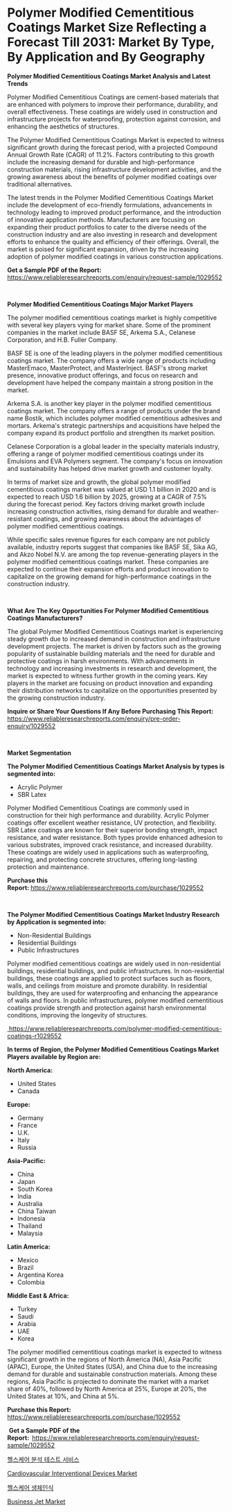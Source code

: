 <p><h1>Polymer Modified Cementitious Coatings Market Size Reflecting a Forecast Till 2031: Market By Type, By Application and By Geography</h1></p><p><strong>Polymer Modified Cementitious Coatings Market Analysis and Latest Trends</strong></p>
<p><p>Polymer Modified Cementitious Coatings are cement-based materials that are enhanced with polymers to improve their performance, durability, and overall effectiveness. These coatings are widely used in construction and infrastructure projects for waterproofing, protection against corrosion, and enhancing the aesthetics of structures. </p><p>The Polymer Modified Cementitious Coatings Market is expected to witness significant growth during the forecast period, with a projected Compound Annual Growth Rate (CAGR) of 11.2%. Factors contributing to this growth include the increasing demand for durable and high-performance construction materials, rising infrastructure development activities, and the growing awareness about the benefits of polymer modified coatings over traditional alternatives.</p><p>The latest trends in the Polymer Modified Cementitious Coatings Market include the development of eco-friendly formulations, advancements in technology leading to improved product performance, and the introduction of innovative application methods. Manufacturers are focusing on expanding their product portfolios to cater to the diverse needs of the construction industry and are also investing in research and development efforts to enhance the quality and efficiency of their offerings. Overall, the market is poised for significant expansion, driven by the increasing adoption of polymer modified coatings in various construction applications.</p></p>
<p><strong>Get a Sample PDF of the Report:&nbsp;</strong> <a href="https://www.reliableresearchreports.com/enquiry/request-sample/1029552">https://www.reliableresearchreports.com/enquiry/request-sample/1029552</a></p>
<p>&nbsp;</p>
<p><strong>Polymer Modified Cementitious Coatings Major Market Players</strong></p>
<p><p>The polymer modified cementitious coatings market is highly competitive with several key players vying for market share. Some of the prominent companies in the market include BASF SE, Arkema S.A., Celanese Corporation, and H.B. Fuller Company.</p><p>BASF SE is one of the leading players in the polymer modified cementitious coatings market. The company offers a wide range of products including MasterEmaco, MasterProtect, and MasterInject. BASF's strong market presence, innovative product offerings, and focus on research and development have helped the company maintain a strong position in the market.</p><p>Arkema S.A. is another key player in the polymer modified cementitious coatings market. The company offers a range of products under the brand name Bostik, which includes polymer modified cementitious adhesives and mortars. Arkema's strategic partnerships and acquisitions have helped the company expand its product portfolio and strengthen its market position.</p><p>Celanese Corporation is a global leader in the specialty materials industry, offering a range of polymer modified cementitious coatings under its Emulsions and EVA Polymers segment. The company's focus on innovation and sustainability has helped drive market growth and customer loyalty.</p><p>In terms of market size and growth, the global polymer modified cementitious coatings market was valued at USD 1.1 billion in 2020 and is expected to reach USD 1.6 billion by 2025, growing at a CAGR of 7.5% during the forecast period. Key factors driving market growth include increasing construction activities, rising demand for durable and weather-resistant coatings, and growing awareness about the advantages of polymer modified cementitious coatings.</p><p>While specific sales revenue figures for each company are not publicly available, industry reports suggest that companies like BASF SE, Sika AG, and Akzo Nobel N.V. are among the top revenue-generating players in the polymer modified cementitious coatings market. These companies are expected to continue their expansion efforts and product innovation to capitalize on the growing demand for high-performance coatings in the construction industry.</p></p>
<p>&nbsp;</p>
<p><strong>What Are The Key Opportunities For Polymer Modified Cementitious Coatings Manufacturers?</strong></p>
<p><p>The global Polymer Modified Cementitious Coatings market is experiencing steady growth due to increased demand in construction and infrastructure development projects. The market is driven by factors such as the growing popularity of sustainable building materials and the need for durable and protective coatings in harsh environments. With advancements in technology and increasing investments in research and development, the market is expected to witness further growth in the coming years. Key players in the market are focusing on product innovation and expanding their distribution networks to capitalize on the opportunities presented by the growing construction industry.</p></p>
<p><strong>Inquire or Share Your Questions If Any Before Purchasing This Report:</strong> <a href="https://www.reliableresearchreports.com/enquiry/pre-order-enquiry/1029552">https://www.reliableresearchreports.com/enquiry/pre-order-enquiry/1029552</a></p>
<p>&nbsp;</p>
<p><strong>Market Segmentation</strong></p>
<p><strong>The Polymer Modified Cementitious Coatings Market Analysis by types is segmented into:</strong></p>
<p><ul><li>Acrylic Polymer</li><li>SBR Latex</li></ul></p>
<p><p>Polymer Modified Cementitious Coatings are commonly used in construction for their high performance and durability. Acrylic Polymer coatings offer excellent weather resistance, UV protection, and flexibility. SBR Latex coatings are known for their superior bonding strength, impact resistance, and water resistance. Both types provide enhanced adhesion to various substrates, improved crack resistance, and increased durability. These coatings are widely used in applications such as waterproofing, repairing, and protecting concrete structures, offering long-lasting protection and maintenance.</p></p>
<p><strong>Purchase this Report:&nbsp;</strong><a href="https://www.reliableresearchreports.com/purchase/1029552">https://www.reliableresearchreports.com/purchase/1029552</a></p>
<p>&nbsp;</p>
<p><strong>The Polymer Modified Cementitious Coatings Market Industry Research by Application is segmented into:</strong></p>
<p><ul><li>Non-Residential Buildings</li><li>Residential Buildings</li><li>Public Infrastructures</li></ul></p>
<p><p>Polymer modified cementitious coatings are widely used in non-residential buildings, residential buildings, and public infrastructures. In non-residential buildings, these coatings are applied to protect surfaces such as floors, walls, and ceilings from moisture and promote durability. In residential buildings, they are used for waterproofing and enhancing the appearance of walls and floors. In public infrastructures, polymer modified cementitious coatings provide strength and protection against harsh environmental conditions, improving the longevity of structures.</p></p>
<p><a href="https://www.reliableresearchreports.com/polymer-modified-cementitious-coatings-r1029552">&nbsp;https://www.reliableresearchreports.com/polymer-modified-cementitious-coatings-r1029552</a></p>
<p><strong>In terms of Region, the Polymer Modified Cementitious Coatings Market Players available by Region are:</strong></p>
<p>
    <p> <strong> North America: </strong>
        <ul>
            <li>United States</li>
            <li>Canada</li>
        </ul>
        </p> 
    <p> <strong> Europe: </strong>
        <ul>
            <li>Germany</li>
            <li>France</li>
            <li>U.K.</li>
            <li>Italy</li>
            <li>Russia</li>
        </ul>
        </p> 
    <p> <strong> Asia-Pacific: </strong>
        <ul>
            <li>China</li>
            <li>Japan</li>
            <li>South Korea</li>
            <li>India</li>
            <li>Australia</li>
            <li>China Taiwan</li>
            <li>Indonesia</li>
            <li>Thailand</li>
            <li>Malaysia</li>
        </ul>
        </p> 
    <p> <strong> Latin America: </strong>
        <ul>
            <li>Mexico</li>
            <li>Brazil</li>
            <li>Argentina Korea</li>
            <li>Colombia</li>
        </ul>
        </p> 
    <p> <strong> Middle East & Africa: </strong>
        <ul>
            <li>Turkey</li>
            <li>Saudi</li>
            <li>Arabia</li>
            <li>UAE</li>
            <li>Korea</li>
        </ul>
    </p>
    </p>
<p><p>The polymer modified cementitious coatings market is expected to witness significant growth in the regions of North America (NA), Asia Pacific (APAC), Europe, the United States (USA), and China due to the increasing demand for durable and sustainable construction materials. Among these regions, Asia Pacific is projected to dominate the market with a market share of 40%, followed by North America at 25%, Europe at 20%, the United States at 10%, and China at 5%.</p></p>
<p><strong>Purchase this Report: </strong><a href="https://www.reliableresearchreports.com/purchase/1029552">https://www.reliableresearchreports.com/purchase/1029552</a></p>
<p>&nbsp;<strong>Get a Sample PDF of the Report:&nbsp;&nbsp;</strong><a href="https://www.reliableresearchreports.com/enquiry/request-sample/1029552">https://www.reliableresearchreports.com/enquiry/request-sample/1029552</a></p>
<p><strong></strong></p>
<p><p><a href="https://github.com/valroy852/Market-Research-Report-List-1/blob/main/829606578679.md">헬스케어 분석 테스트 서비스</a></p><p><a href="https://github.com/EbonyHane1955/Market-Research-Report-List-1/blob/main/cardiovascular-interventional-devices-market.md">Cardiovascular Interventional Devices Market</a></p><p><a href="https://github.com/RonSpencer61/Market-Research-Report-List-1/blob/main/714010578680.md">헬스케어 생체인식</a></p><p><a href="https://github.com/kathiaseamanalvaradovlprc2h/Market-Research-Report-List-2/blob/main/business-jet-market.md">Business Jet Market</a></p></p>